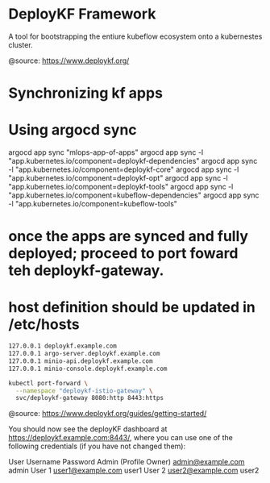 # DeployKF Framework

A tool for bootstrapping the entiure kubeflow ecosystem onto a kubernestes cluster.

@source: https://www.deploykf.org/

# Synchronizing kf apps


# Using argocd sync


argocd app sync "mlops-app-of-apps"
argocd app sync -l "app.kubernetes.io/component=deploykf-dependencies"
argocd app sync -l "app.kubernetes.io/component=deploykf-core"
argocd app sync -l "app.kubernetes.io/component=deploykf-opt"
argocd app sync -l "app.kubernetes.io/component=deploykf-tools"
argocd app sync -l "app.kubernetes.io/component=kubeflow-dependencies"
argocd app sync -l "app.kubernetes.io/component=kubeflow-tools"


# once the apps are synced and fully deployed; proceed to port foward teh deploykf-gateway.

# host definition should be updated in /etc/hosts

```sh
127.0.0.1 deploykf.example.com
127.0.0.1 argo-server.deploykf.example.com
127.0.0.1 minio-api.deploykf.example.com
127.0.0.1 minio-console.deploykf.example.com
```

```sh
kubectl port-forward \
  --namespace "deploykf-istio-gateway" \
  svc/deploykf-gateway 8080:http 8443:https
```

@source: https://www.deploykf.org/guides/getting-started/

You should now see the deployKF dashboard at https://deploykf.example.com:8443/, where you can use one of the following credentials (if you have not changed them):

User	Username	Password
Admin (Profile Owner)	admin@example.com	admin
User 1	user1@example.com	user1
User 2	user2@example.com	user2